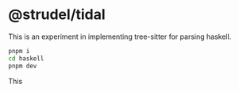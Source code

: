 # @strudel/tidal

This is an experiment in implementing tree-sitter for parsing haskell.

```sh
pnpm i
cd haskell
pnpm dev
```

This 